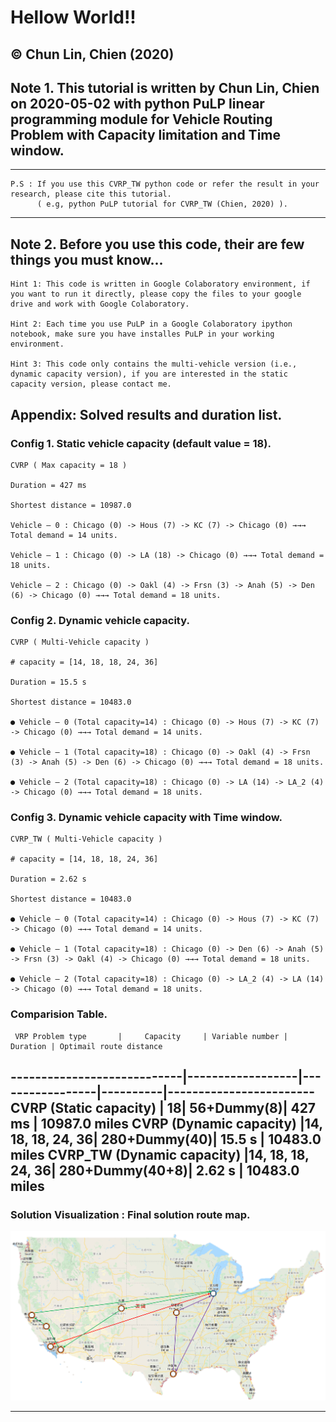 # **Hellow World!!**
## © Chun Lin, Chien (2020)
## **Note 1. This tutorial is written by Chun Lin, Chien on 2020-05-02 with python PuLP linear programming module for Vehicle Routing Problem with Capacity limitation and Time window.**
---
```
P.S : If you use this CVRP_TW python code or refer the result in your research, please cite this tutorial.
      ( e.g, python PuLP tutorial for CVRP_TW (Chien, 2020) ).
```
---

## Note 2. Before you use this code, their are few things you must know...
```
Hint 1: This code is written in Google Colaboratory environment, if you want to run it directly, please copy the files to your google drive and work with Google Colaboratory.

Hint 2: Each time you use PuLP in a Google Colaboratory ipython notebook, make sure you have installes PuLP in your working environment.

Hint 3: This code only contains the multi-vehicle version (i.e., dynamic capacity version), if you are interested in the static capacity version, please contact me.
```
## Appendix: Solved results and duration list.
### Config 1. Static vehicle capacity (default value = 18).
```
CVRP ( Max capacity = 18 )

Duration = 427 ms

Shortest distance = 10987.0

Vehicle — 0 : Chicago (0) -> Hous (7) -> KC (7) -> Chicago (0) →→→ Total demand = 14 units.

Vehicle — 1 : Chicago (0) -> LA (18) -> Chicago (0) →→→ Total demand = 18 units.

Vehicle — 2 : Chicago (0) -> Oakl (4) -> Frsn (3) -> Anah (5) -> Den (6) -> Chicago (0) →→→ Total demand = 18 units.
```
### Config 2. Dynamic vehicle capacity.
```
CVRP ( Multi-Vehicle capacity )

# capacity = [14, 18, 18, 24, 36]

Duration = 15.5 s

Shortest distance = 10483.0

● Vehicle — 0 (Total capacity=14) : Chicago (0) -> Hous (7) -> KC (7) -> Chicago (0) →→→ Total demand = 14 units.

● Vehicle — 1 (Total capacity=18) : Chicago (0) -> Oakl (4) -> Frsn (3) -> Anah (5) -> Den (6) -> Chicago (0) →→→ Total demand = 18 units.

● Vehicle — 2 (Total capacity=18) : Chicago (0) -> LA (14) -> LA_2 (4) -> Chicago (0) →→→ Total demand = 18 units.
```
### Config 3. Dynamic vehicle capacity with Time window.
```
CVRP_TW ( Multi-Vehicle capacity )

# capacity = [14, 18, 18, 24, 36]

Duration = 2.62 s

Shortest distance = 10483.0

● Vehicle — 0 (Total capacity=14) : Chicago (0) -> Hous (7) -> KC (7) -> Chicago (0) →→→ Total demand = 14 units.

● Vehicle — 1 (Total capacity=18) : Chicago (0) -> Den (6) -> Anah (5) -> Frsn (3) -> Oakl (4) -> Chicago (0) →→→ Total demand = 18 units.

● Vehicle — 2 (Total capacity=18) : Chicago (0) -> LA_2 (4) -> LA (14) -> Chicago (0) →→→ Total demand = 18 units.
```
### Comparision Table.
     VRP Problem type       |     Capacity     | Variable number | Duration | Optimail route distance
----------------------------|------------------|-----------------|----------|------------------------
CVRP (Static capacity)      |                18|      56+Dummy(8)|   427 ms |           10987.0 miles
CVRP (Dynamic capacity)     |14, 18, 18, 24, 36|    280+Dummy(40)|   15.5 s |           10483.0 miles
CVRP_TW (Dynamic capacity)  |14, 18, 18, 24, 36|  280+Dummy(40+8)|   2.62 s |           10483.0 miles 
---
### Solution Visualization : Final solution route map.
![CVRP_TW](https://github.com/EdwinChien/CVRP_TW_PuLP_Tutorial/blob/master/CVRP_TW_route.png)

---
